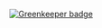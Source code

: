 
[![Greenkeeper badge](https://badges.greenkeeper.io/unshift/clearmail.svg)](https://greenkeeper.io/)
